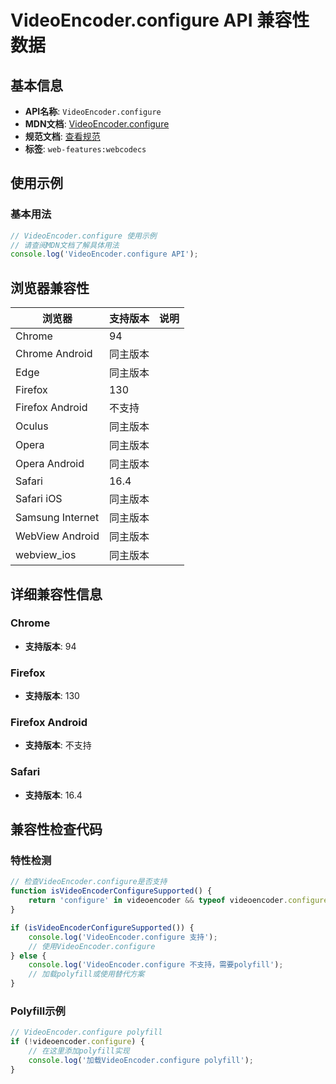 # VideoEncoder.configure API 兼容性数据

## 基本信息

- **API名称**: `VideoEncoder.configure`
- **MDN文档**: [VideoEncoder.configure](https://developer.mozilla.org/docs/Web/API/VideoEncoder/configure)
- **规范文档**: [查看规范](https://w3c.github.io/webcodecs/#dom-videoencoder-configure)
- **标签**: `web-features:webcodecs`

## 使用示例

### 基本用法

```javascript
// VideoEncoder.configure 使用示例
// 请查阅MDN文档了解具体用法
console.log('VideoEncoder.configure API');
```

## 浏览器兼容性

| 浏览器 | 支持版本 | 说明 |
|--------|----------|------|
| Chrome | 94 |  |
| Chrome Android | 同主版本 |  |
| Edge | 同主版本 |  |
| Firefox | 130 |  |
| Firefox Android | 不支持 |  |
| Oculus | 同主版本 |  |
| Opera | 同主版本 |  |
| Opera Android | 同主版本 |  |
| Safari | 16.4 |  |
| Safari iOS | 同主版本 |  |
| Samsung Internet | 同主版本 |  |
| WebView Android | 同主版本 |  |
| webview_ios | 同主版本 |  |

## 详细兼容性信息

### Chrome

- **支持版本**: 94

### Firefox

- **支持版本**: 130

### Firefox Android

- **支持版本**: 不支持

### Safari

- **支持版本**: 16.4

## 兼容性检查代码

### 特性检测

```javascript
// 检查VideoEncoder.configure是否支持
function isVideoEncoderConfigureSupported() {
    return 'configure' in videoencoder && typeof videoencoder.configure === 'function';
}

if (isVideoEncoderConfigureSupported()) {
    console.log('VideoEncoder.configure 支持');
    // 使用VideoEncoder.configure
} else {
    console.log('VideoEncoder.configure 不支持，需要polyfill');
    // 加载polyfill或使用替代方案
}
```

### Polyfill示例

```javascript
// VideoEncoder.configure polyfill
if (!videoencoder.configure) {
    // 在这里添加polyfill实现
    console.log('加载VideoEncoder.configure polyfill');
}
```

